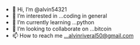 - 👋 Hi, I’m @alvin54321
- 👀 I’m interested in ...coding in general
- 🌱 I’m currently learning ...python
- 💞️ I’m looking to collaborate on ...bitcoin
- 📫 How to reach me ...alvinriveral50@gmail.com

<!---
alvin54321/alvin54321 is a ✨ special ✨ repository because its `README.md` (this file) appears on your GitHub profile.
You can click the Preview link to take a look at your changes.
--->
